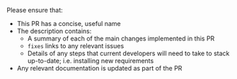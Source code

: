 Please ensure that:

- This PR has a concise, useful name
- The description contains:
  - A summary of each of the main changes implemented in this PR
  - `fixes` links to any relevant issues
  - Details of any steps that current developers will need to take to stack up-to-date; i.e. installing new requirements
- Any relevant documentation is updated as part of the PR
